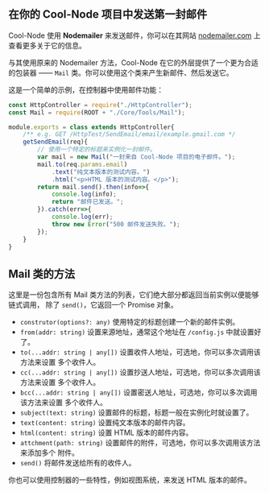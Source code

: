 ## 在你的 Cool-Node 项目中发送第一封邮件

Cool-Node 使用 **Nodemailer** 来发送邮件，你可以在其网站 
[nodemailer.com](https://nodemailer.com) 上查看更多关于它的信息。

与其使用原来的 Nodemailer 方法，Cool-Node 在它的外层提供了一个更为合适的包装器 —— 
`Mail` 类。你可以使用这个类来产生新邮件、然后发送它。

这是一个简单的示例，在控制器中使用邮件功能：

```javascript
const HttpController = require("./HttpController");
const Mail = require(ROOT + "./Core/Tools/Mail");

module.exports = class extends HttpController{
    /** e.g. GET /HttpTest/SendEmail/email/example.gmail.com */
    getSendEmail(req){
        // 使用一个特定的标题来实例化一封邮件。
        var mail = new Mail("一封来自 Cool-Node 项目的电子邮件。");
        mail.to(req.params.email)
            .text("纯文本版本的测试内容。")
            .html("<p>HTML 版本的测试内容。</p>");
        return mail.send().then(info=>{
            console.log(info);
            return "邮件已发送。";
        }).catch(err=>{
            console.log(err);
            throw new Error("500 邮件发送失败。");
        });
    }
}
```

## Mail 类的方法

这里是一份包含所有 Mail 类方法的列表，它们绝大部分都返回当前实例以便能够链式调用，
除了 `send()`，它返回一个 Promise 对象。

- `construtor(options?: any)` 使用特定的标题创建一个新的邮件实例。
- `from(addr: string)` 设置来源地址，通常这个地址在 `/config.js` 中就设置好了。
- `to(...addr: string | any[])` 设置收件人地址，可选地，你可以多次调用该方法来设置
    多个收件人。
- `cc(...addr: string | any[])` 设置抄送人地址，可选地，你可以多次调用该方法来设置
    多个收件人。
- `bcc(...addr: string | any[])` 设置密送人地址，可选地，你可以多次调用该方法来设置
    多个收件人。
- `subject(text: string)` 设置邮件的标题，标题一般在实例化时就设置了。
- `text(content: string)` 设置纯文本版本的邮件内容。
- `html(content: string)` 设置 HTML 版本的邮件内容。
- `attchment(path: string)` 设置邮件的附件，可选地，你可以多次调用该方法来添加多个
    附件。
- `send()` 将邮件发送给所有的收件人。

你也可以使用控制器的一些特性，例如视图系统，来发送 HTML 版本的邮件。